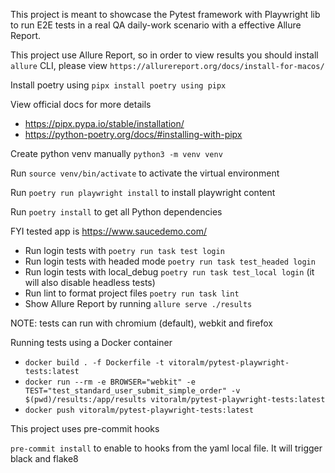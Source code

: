 This project is meant to showcase the Pytest framework with Playwright lib to run E2E tests in a real QA daily-work scenario with a effective Allure Report.

This project use Allure Report, so in order to view results you should install `allure` CLI, please view `https://allurereport.org/docs/install-for-macos/`

Install poetry using `pipx install poetry using pipx`

View official docs for more details
- https://pipx.pypa.io/stable/installation/
- https://python-poetry.org/docs/#installing-with-pipx

Create python venv manually `python3 -m venv venv`

Run `source venv/bin/activate` to activate the virtual environment

Run `poetry run playwright install` to install playwright content

Run `poetry install` to get all Python dependencies

FYI tested app is https://www.saucedemo.com/

- Run login tests with `poetry run task test login`
- Run login tests with headed mode `poetry run task test_headed login`
- Run login tests with local_debug `poetry run task test_local login` (it will also disable headless tests)
- Run lint to format project files `poetry run task lint`
- Show Allure Report by running `allure serve ./results`

NOTE: tests can run with chromium (default), webkit and firefox

Running tests using a Docker container

- `docker build . -f Dockerfile -t vitoralm/pytest-playwright-tests:latest`
- `docker run --rm -e BROWSER="webkit" -e TEST="test_standard_user_submit_simple_order" -v $(pwd)/results:/app/results vitoralm/pytest-playwright-tests:latest`
- `docker push vitoralm/pytest-playwright-tests:latest`


This project uses pre-commit hooks

`pre-commit install` to enable to hooks from the yaml local file. It will trigger black and flake8